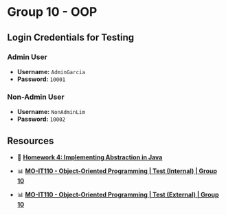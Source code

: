# Group 10 - OOP  

## Login Credentials for Testing  

### Admin User  
- **Username:** `AdminGarcia`  
- **Password:** `10001`  

### Non-Admin User  
- **Username:** `NonAdminLim`  
- **Password:** `10002`  

## Resources  

- 📄 **[Homework 4: Implementing Abstraction in Java](https://docs.google.com/document/d/1w1xb9SlCfTrz4nXtM-HnnaaO-uAEnBoijHJ1z1dOLPk/edit?usp=sharing)**  

- 📊 **[MO-IT110 - Object-Oriented Programming | Test (Internal) | Group 10](https://docs.google.com/spreadsheets/d/1PfJp2NDipVaiAEjjk3O7LddI_n2KPJ9MIc6w4Ot-Ta0/edit?usp=sharing)**  

- 📊 **[MO-IT110 - Object-Oriented Programming | Test (External) | Group 10](https://docs.google.com/spreadsheets/d/1w1zBqnNW8lzZ2FFES5Go6D92tkenHuOWvJeMoZNzGPk/edit?usp=sharing)**  
